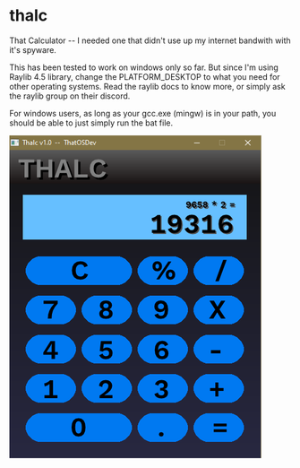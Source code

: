 # thalc  
That Calculator -- I needed one that didn't use up my internet bandwith with it's spyware.  
  
  
This has been tested to work on windows only so far.  But since I'm using Raylib 4.5 library, change the PLATFORM_DESKTOP to what you need for other operating systems. Read the raylib docs to know more, or simply ask the raylib group on their discord.  
  
  
For windows users, as long as your gcc.exe (mingw) is in your path, you should be able to just simply run the bat file.  
  
  
  ![That Calculator](progress.png)  
